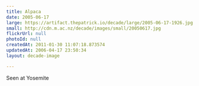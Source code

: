 ```yaml
---
title: Alpaca
date: 2005-06-17
large: https://artifact.thepatrick.io/decade/large/2005-06-17-1926.jpg
small: http://cdn.m.ac.nz/decade/images/small/20050617.jpg
flickrUrl: null
photoId: null
createdAt: 2011-01-30 11:07:18.873574
updatedAt: 2006-04-17 23:50:34
layout: decade-image

---
```

Seen at Yosemite
